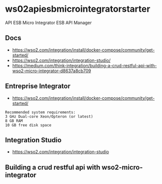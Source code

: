 # ws02apiesbmicrointegratorstarter
API  ESB  Micro Integrator ESB  API Manager

##  Docs
- https://wso2.com/integration/install/docker-compose/community/get-started/
- https://wso2.com/integration/integration-studio/
- https://medium.com/think-integration/building-a-crud-restful-api-with-wso2-micro-integrator-d8637a8cb709

## Entreprise Integrator

- https://wso2.com/integration/install/docker-compose/community/get-started/
```
Recommended system requirements:
3 GHz Dual-core Xeon/Opteron (or latest)
8 GB RAM
10 GB free disk space
```

## Integration Studio
- https://wso2.com/integration/integration-studio

##  Building a crud restful api with wso2-micro-integrator
